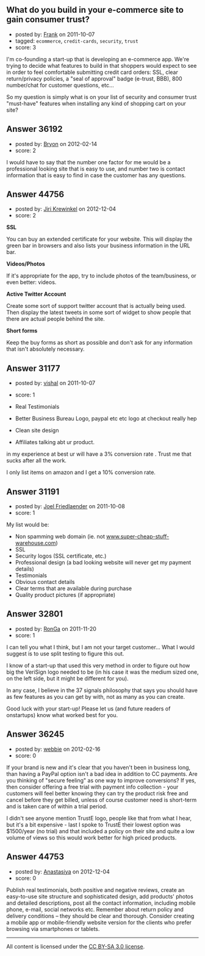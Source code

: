 ## What do you build in your e-commerce site to gain consumer trust?

- posted by: [Frank](https://stackexchange.com/users/-1/13731-frank) on 2011-10-07
- tagged: `ecommerce`, `credit-cards`, `security`, `trust`
- score: 3

I'm co-founding a start-up that is developing an e-commerce app. We're trying to decide what features to build in that shoppers would expect to see in order to feel comfortable submitting credit card orders: SSL, clear return/privacy policies, a "seal of approval" badge (e-trust, BBB), 800 number/chat for customer questions, etc...

So my question is simply what is on your list of security and consumer trust "must-have" features when installing any kind of shopping cart on your site?



## Answer 36192

- posted by: [Bryon](https://stackexchange.com/users/-1/16432-bryon) on 2012-02-14
- score: 2

I would have to say that the number one factor for me would be a professional looking site that is easy to use, and number two is contact information that is easy to find in case the customer has any questions.  


## Answer 44756

- posted by: [Jiri Krewinkel](https://stackexchange.com/users/-1/21913-jiri-krewinkel) on 2012-12-04
- score: 2

**SSL**

You can buy an extended certificate for your website. This will display the green bar in browsers and also lists your business information in the URL bar. 

**Videos/Photos**

If it's appropriate for the app, try to include photos of the team/business, or even better: videos.

**Active Twitter Account**

Create some sort of support twitter account that is actually being used. Then display the latest tweets in some sort of widget to show people that there are actual people behind the site.

**Short forms**

Keep the buy forms as short as possible and don't ask for any information that isn't absolutely necessary.



## Answer 31177

- posted by: [vishal](https://stackexchange.com/users/-1/13735-vishal) on 2011-10-07
- score: 1

- Real Testimonials
- Better Business Bureau Logo, paypal etc etc logo at checkout really hep
- Clean site design
- Affiliates talking abt ur product.

in my experience at best ur will have a 3% conversion rate . Trust me that sucks after all the work.  

I only list items on amazon and I get a 10% conversion rate. 


## Answer 31191

- posted by: [Joel Friedlaender](https://stackexchange.com/users/-1/5543-joel-friedlaender) on 2011-10-08
- score: 1

My list would be:

 - Non spamming web domain (ie. not www.super-cheap-stuff-warehouse.com)
 - SSL
 - Security logos (SSL certificate, etc.)
 - Professional design (a bad looking website will never get my payment details)
 - Testimonials
 - Obvious contact details
 - Clear terms that are available during purchase
 - Quality product pictures (if appropriate)


## Answer 32801

- posted by: [RonGa](https://stackexchange.com/users/-1/218-ronga) on 2011-11-20
- score: 1

I can tell you what I think, but I am not your target customer...  What I would suggest is to use split testing to figure this out.

I know of a start-up that used this very method in order to figure out how big the VeriSign logo needed to be (in his case it was the medium sized one, on the left side, but it might be different for you).

In any case, I believe in the 37 signals philosophy that says you should have as few features as you can get by with, not as many as you can create.

Good luck with your start-up!  Please let us (and future readers of onstartups) know what worked best for you.


## Answer 36245

- posted by: [webbie](https://stackexchange.com/users/-1/16413-webbie) on 2012-02-16
- score: 0

If your brand is new and it's clear that you haven't been in business long, than having a PayPal option isn't a bad idea in addition to CC payments. Are you thinking of "secure feeling" as one way to improve conversions? If yes, then consider offering a free trial with payment info collection - your customers will feel better knowing they can try the product risk free and cancel before they get billed, unless of course customer need is short-term and is taken care of within a trial period.

I didn't see anyone mention TrustE logo, people like that from what I hear, but it's a bit expensive - last I spoke to TrustE their lowest option was $1500/year (no trial) and that included a policy on their site and quite a low volume of views so this would work better for high priced products.


## Answer 44753

- posted by: [Anastasiya](https://stackexchange.com/users/-1/21909-anastasiya) on 2012-12-04
- score: 0

Publish real testimonials, both positive and negative reviews, create an easy-to-use site structure and sophisticated design, add products' photos and detailed descriptions, post all the contact information, including mobile phone, e-mail, social networks etc.
Remember about return policy and delivery conditions – they should be clear and thorough. Consider creating a mobile app or mobile-friendly website version for the clients who prefer browsing via smartphones or tablets. 



---

All content is licensed under the [CC BY-SA 3.0 license](https://creativecommons.org/licenses/by-sa/3.0/).
